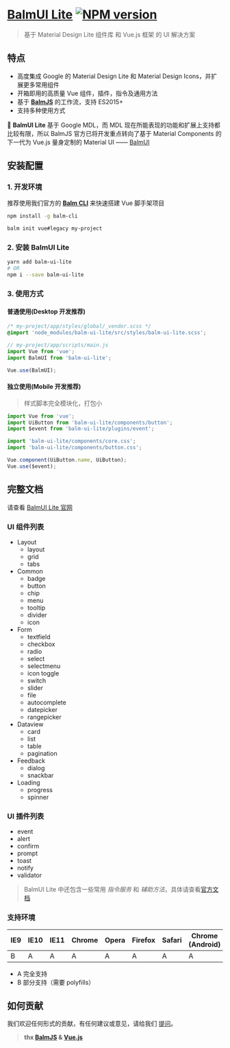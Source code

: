 # [BalmUI Lite](https://mdl.balmjs.com/) [![NPM version][balm-ui-lite-image]][balm-ui-lite-url]

> 基于 Material Design Lite 组件库 和 Vue.js 框架 的 UI 解决方案

## 特点

- 高度集成 Google 的 Material Design Lite 和 Material Design Icons，并扩展更多常用组件
- 开箱即用的高质量 Vue 组件，插件，指令及通用方法
- 基于 **[BalmJS](https://balmjs.com/)** 的工作流，支持 ES2015+
- 支持多种使用方式

:bell: **BalmUI Lite** 基于 Google MDL，而 MDL 现在所能表现的功能和扩展上支持都比较有限，所以 BalmJS 官方已将开发重点转向了基于 Material Components 的下一代为 Vue.js 量身定制的 Material UI —— [BalmUI](https://material.balmjs.com/)

## 安装配置

### 1. 开发环境

推荐使用我们官方的 **[Balm CLI](https://github.com/balmjs/balm-cli)** 来快速搭建 Vue 脚手架项目

```sh
npm install -g balm-cli

balm init vue#legacy my-project
```

### 2. 安装 BalmUI Lite

```sh
yarn add balm-ui-lite
# OR
npm i --save balm-ui-lite
```

### 3. 使用方式

#### 普通使用(Desktop 开发推荐)

```css
/* my-project/app/styles/global/_vendor.scss */
@import 'node_modules/balm-ui-lite/src/styles/balm-ui-lite.scss';
```

```js
// my-project/app/scripts/main.js
import Vue from 'vue';
import BalmUI from 'balm-ui-lite';

Vue.use(BalmUI);
```

#### 独立使用(Mobile 开发推荐)

> 样式脚本完全模块化，打包小

```js
import Vue from 'vue';
import UiButton from 'balm-ui-lite/components/button';
import $event from 'balm-ui-lite/plugins/event';

import 'balm-ui-lite/components/core.css';
import 'balm-ui-lite/components/button.css';

Vue.component(UiButton.name, UiButton);
Vue.use($event);
```

## 完整文档

请查看 [BalmUI Lite 官网](https://mdl.balmjs.com/)

### UI 组件列表

- Layout
  - layout
  - grid
  - tabs
- Common
  - badge
  - button
  - chip
  - menu
  - tooltip
  - divider
  - icon
- Form
  - textfield
  - checkbox
  - radio
  - select
  - selectmenu
  - icon toggle
  - switch
  - slider
  - file
  - autocomplete
  - datepicker
  - rangepicker
- Dataview
  - card
  - list
  - table
  - pagination
- Feedback
  - dialog
  - snackbar
- Loading
  - progress
  - spinner

### UI 插件列表

- event
- alert
- confirm
- prompt
- toast
- notify
- validator

> BalmUI Lite 中还包含一些常用 _指令服务_ 和 _辅助方法_，具体请查看[官方文档](http://mdl.balmjs.com/)

### 支持环境

| IE9 | IE10 | IE11 | Chrome | Opera | Firefox | Safari | Chrome (Android) | Mobile Safari |
| --- | ---- | ---- | ------ | ----- | ------- | ------ | ---------------- | ------------- |
| B   | A    | A    | A      | A     | A       | A      | A                | A             |

- A 完全支持
- B 部分支持（需要 polyfills）

## 如何贡献

我们欢迎任何形式的贡献，有任何建议或意见，请给我们 [提问](https://github.com/balmjs/balm-ui-lite/issues)。

[balm-ui-lite-image]: https://badge.fury.io/js/balm-ui-lite.svg
[balm-ui-lite-url]: https://npmjs.org/package/balm-ui-lite

> **thx [BalmJS](https://balmjs.com/) & [Vue.js](https://vuejs.org/)**
